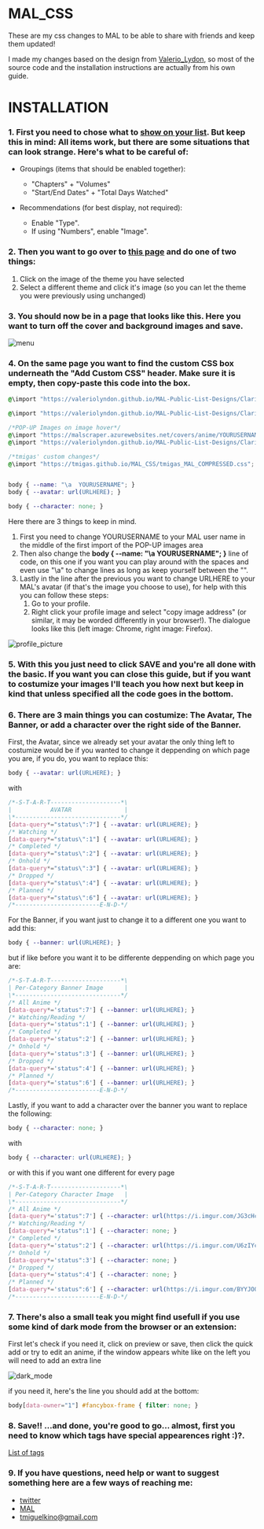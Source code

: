 # MAL_CSS
These are my css changes to MAL to be able to share with friends and keep them updated!

I made my changes based on the design from [Valerio_Lydon](https://myanimelist.net/forum/?topicid=1723114), so most of the source code and the installation instructions are actually from his own guide. 


# INSTALLATION

### 1. First you need to chose what to [show on your list](https://myanimelist.net/editprofile.php?go=listpreferences). But keep this in mind: All items work, but there are some situations that can look strange. Here's what to be careful of:
* Groupings (items that should be enabled together):
  * "Chapters" + "Volumes"
  * "Start/End Dates" + "Total Days Watched"

* Recommendations (for best display, not required):
  * Enable "Type".
  * If using "Numbers", enable "Image". 
        
### 2. Then you want to go over to [this page](https://myanimelist.net/ownlist/style) and do one of two things:
1. Click on the image of the theme you have selected
2. Select a different theme and click it's image (so you can let the theme you were previously using unchanged)

### 3. You should now be in a page that looks like this. Here you want to turn off the cover and background images and save.

![menu](/images/Customize_Menu.png)

### 4. On the same page you want to find the custom CSS box underneath the "Add Custom CSS" header. Make sure it is empty, then copy-paste this code into the box.
```css
@\import "https://valeriolyndon.github.io/MAL-Public-List-Designs/Clarity%20Theme/Theme%20-%20Compressed.css";

@\import "https://valeriolyndon.github.io/MAL-Public-List-Designs/Clarity%20Theme/Mod%20-%20Dark%20Mode%20Compressed.css";

/*POP-UP Images on image hover*/
@\import "https://malscraper.azurewebsites.net/covers/anime/YOURUSERNAME/presets/dataimagelinkbefore";
@\import "https://valeriolyndon.github.io/MAL-Public-List-Designs/Clarity%20Theme/Mod%20-%20Hover%20Image%20On%20Circle%20Compressed.css";

/*tmigas' custom changes*/
@\import "https://tmigas.github.io/MAL_CSS/tmigas_MAL_COMPRESSED.css";


body { --name: "\a  YOURUSERNAME"; }
body { --avatar: url(URLHERE); }

body { --character: none; }
```
Here there are 3 things to keep in mind. 
1. First you need to change YOURUSERNAME to your MAL user name in the middle of the first import of the POP-UP images area 
2. Then also change the __body { --name: "\a  YOURUSERNAME"; }__ line of code, on this one if you want you can play around with the spaces and even use "\a" to change lines as long as keep yourself between the "".
3. Lastly in the line after the previous you want to change URLHERE to your MAL's avatar (if that's the image you choose to use), for help with this you can follow these steps:
   1. Go to your profile.
   2. Right click your profile image and select "copy image address" (or similar, it may be worded differently in your browser!). The dialogue looks like this (left image: Chrome, right image: Firefox).


![profile_picture](/images/profile_picture.png)

### 5. With this you just need to click SAVE and you're all done with the basic. If you want you can close this guide, but if you want to costumize your images I'll teach you how next but keep in kind that unless specified all the code goes in the bottom.

### 6. There are 3 main things you can costumize: The Avatar, The Banner, or add a character over the right side of the Banner.
First, the Avatar, since we already set your avatar the only thing left to costumize would be if you wanted to change it deppending on which page you are, if you do, you want to replace this:
```css
body { --avatar: url(URLHERE); }
```
with
```css
/*-S-T-A-R-T--------------------*\
|           AVATAR               |
\*------------------------------*/
[data-query*="status\":7"] { --avatar: url(URLHERE); }
/* Watching */
[data-query*="status\":1"] { --avatar: url(URLHERE); }
/* Completed */
[data-query*="status\":2"] { --avatar: url(URLHERE); }
/* Onhold */
[data-query*="status\":3"] { --avatar: url(URLHERE); }
/* Dropped */
[data-query*="status\":4"] { --avatar: url(URLHERE); }
/* Planned */
[data-query*="status\":6"] { --avatar: url(URLHERE); }
/*------------------------E-N-D-*/
```
For the Banner, if you want just to change it to a different one you want to add this:
```css
body { --banner: url(URLHERE); }
```
but if like before you want it to be differente deppending on which page you are:
```css
/*-S-T-A-R-T--------------------*\
| Per-Category Banner Image      |
\*------------------------------*/
/* All Anime */
[data-query*='status":7'] { --banner: url(URLHERE); }
/* Watching/Reading */
[data-query*='status":1'] { --banner: url(URLHERE); }
/* Completed */
[data-query*='status":2'] { --banner: url(URLHERE); }
/* Onhold */
[data-query*='status":3'] { --banner: url(URLHERE); }
/* Dropped */
[data-query*='status":4'] { --banner: url(URLHERE); }
/* Planned */
[data-query*='status":6'] { --banner: url(URLHERE); }
/*------------------------E-N-D-*/
```
Lastly, if you want to add a character over the banner you want to replace the following:
```css
body { --character: none; }
```
with
```css
body { --character: url(URLHERE); }
```
or with this if you want one different for every page
```css
/*-S-T-A-R-T--------------------*\
| Per-Category Character Image   |
\*------------------------------*/
/* All Anime */
[data-query*='status":7'] { --character: url(https://i.imgur.com/JG3cHc5.png); }
/* Watching/Reading */
[data-query*='status":1'] { --character: none; }
/* Completed */
[data-query*='status":2'] { --character: url(https://i.imgur.com/U6zIYcT.png); }
/* Onhold */
[data-query*='status":3'] { --character: none; }
/* Dropped */
[data-query*='status":4'] { --character: none; }
/* Planned */
[data-query*='status":6'] { --character: url(https://i.imgur.com/BYYJO0l.png); }
/*------------------------E-N-D-*/
```
### 7. There's also a small teak you might find usefull if you use some kind of dark mode from the browser or an extension:
First let's check if you need it, click on preview or save, then click the quick add or try to edit an anime, if the window appears white like on the left you will need to add an extra line

![dark_mode](/images/dark_mode.png)

if you need it, here's the line you should add at the bottom:
```css
body[data-owner="1"] #fancybox-frame { filter: none; }
```

### 8. Save!!     ...and done, you're good to go... almost, first you need to know which tags have special appearences right :)?.
[List of tags](https://docs.google.com/spreadsheets/d/18JZI3sOT2gPteI5RmJQO46VVKMbtHdq0zc3qsDwHU-E/edit?usp=sharing)


### 9. If you have questions, need help or want to suggest something here are a few ways of reaching me:
* [twitter](https://twitter.com/tmigaskino)
* [MAL](https://myanimelist.net/profile/tmigas)
* tmiguelkino@gmail.com

